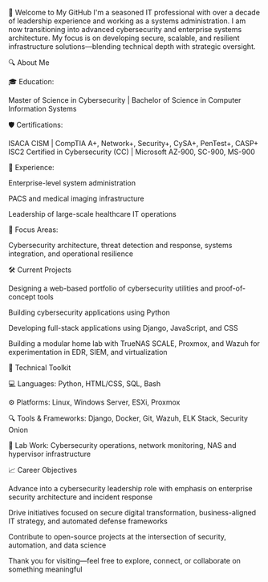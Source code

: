 👋 Welcome to My GitHub
I'm a seasoned IT professional with over a decade of leadership experience and working as a systems administration. I am now transitioning into advanced cybersecurity and enterprise systems architecture. My focus is on developing secure, scalable, and resilient infrastructure solutions—blending technical depth with strategic oversight.

🔍 About Me

🎓 Education: 

Master of Science in Cybersecurity | Bachelor of Science in Computer Information Systems

🛡️ Certifications: 

ISACA CISM | CompTIA A+, Network+, Security+, CySA+, PenTest+, CASP+
ISC2 Certified in Cybersecurity (CC) | Microsoft AZ-900, SC-900, MS-900

💼 Experience:

Enterprise-level system administration

PACS and medical imaging infrastructure

Leadership of large-scale healthcare IT operations

🔎 Focus Areas: 

Cybersecurity architecture, threat detection and response, systems integration, and operational resilience

🛠️ Current Projects

Designing a web-based portfolio of cybersecurity utilities and proof-of-concept tools

Building cybersecurity applications using Python

Developing full-stack applications using Django, JavaScript, and CSS

Building a modular home lab with TrueNAS SCALE, Proxmox, and Wazuh for experimentation in EDR, SIEM, and virtualization

🧰 Technical Toolkit

💻 Languages: Python, HTML/CSS, SQL, Bash

⚙️ Platforms: Linux, Windows Server, ESXi, Proxmox

🔍 Tools & Frameworks: Django, Docker, Git, Wazuh, ELK Stack, Security Onion

🧪 Lab Work: Cybersecurity operations, network monitoring, NAS and hypervisor infrastructure

📈 Career Objectives

Advance into a cybersecurity leadership role with emphasis on enterprise security architecture and incident response

Drive initiatives focused on secure digital transformation, business-aligned IT strategy, and automated defense frameworks

Contribute to open-source projects at the intersection of security, automation, and data science

Thank you for visiting—feel free to explore, connect, or collaborate on something meaningful

<!--- MastaPhlash/MastaPhlash is a ✨ special ✨ repository because its `README.md` (this file) appears on your GitHub profile. You can click the Preview link to take a look at your changes. --->
